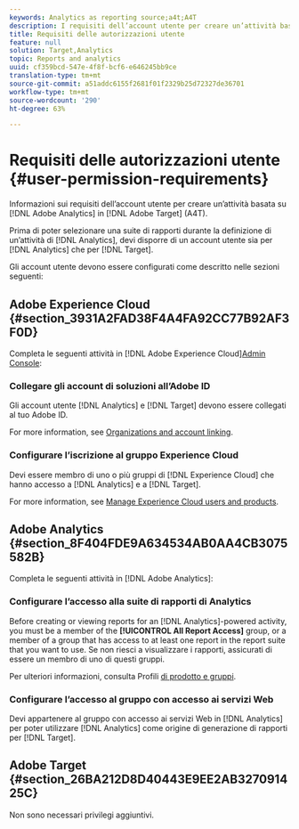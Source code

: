 ```yaml
---
keywords: Analytics as reporting source;a4t;A4T
description: I requisiti dell’account utente per creare un’attività basata su Adobe Analytics in Adobe Target (A4T).
title: Requisiti delle autorizzazioni utente
feature: null
solution: Target,Analytics
topic: Reports and analytics
uuid: cf359bcd-547e-4f8f-bcf6-e646245bb9ce
translation-type: tm+mt
source-git-commit: a51addc6155f2681f01f2329b25d72327de36701
workflow-type: tm+mt
source-wordcount: '290'
ht-degree: 63%

---
```



# Requisiti delle autorizzazioni utente {#user-permission-requirements}

Informazioni sui requisiti dell’account utente per creare un’attività basata su [!DNL Adobe Analytics] in [!DNL Adobe Target] (A4T).

Prima di poter selezionare una suite di rapporti durante la definizione di un’attività di [!DNL Analytics], devi disporre di un account utente sia per [!DNL Analytics] che per [!DNL Target].

Gli account utente devono essere configurati come descritto nelle sezioni seguenti:

## Adobe Experience Cloud {#section_3931A2FAD38F4A4FA92CC77B92AF3F0D}

Completa le seguenti attività in [!DNL Adobe Experience Cloud][Admin Console](https://adminconsole.adobe.com):

### Collegare gli account di soluzioni all’Adobe ID

Gli account utente [!DNL Analytics] e [!DNL Target] devono essere collegati al tuo Adobe ID.

For more information, see [Organizations and account linking](https://docs.adobe.com/help/en/core-services/interface/manage-users-and-products/organizations.html).

### Configurare l’iscrizione al gruppo Experience Cloud

Devi essere membro di uno o più gruppi di [!DNL Experience Cloud] che hanno accesso a [!DNL Analytics] e a [!DNL Target].

For more information, see [Manage Experience Cloud users and products](https://docs.adobe.com/content/help/en/core-services/interface/manage-users-and-products/admin-getting-started.html).

## Adobe Analytics {#section_8F404FDE9A634534AB0AA4CB3075582B}

Completa le seguenti attività in [!DNL Adobe Analytics]:

### Configurare l’accesso alla suite di rapporti di Analytics

Before creating or viewing reports for an [!DNL Analytics]-powered activity, you must be a member of the **[!UICONTROL All Report Access]** group, or a member of a group that has access to at least one report in the report suite that you want to use. Se non riesci a visualizzare i rapporti, assicurati di essere un membro di uno di questi gruppi.

Per ulteriori informazioni, consulta Profili [di prodotto e gruppi](https://docs.adobe.com/content/help/en/core-services/interface/manage-users-and-products/admin-getting-started.html#section_AB50558124D541CF80A0D3D76D35A4BF).

### Configurare l’accesso al gruppo con accesso ai servizi Web

Devi appartenere al gruppo con accesso ai servizi Web in [!DNL Analytics] per poter utilizzare [!DNL Analytics] come origine di generazione di rapporti per [!DNL Target].

## Adobe Target {#section_26BA212D8D40443E9EE2AB327091425C}

Non sono necessari privilegi aggiuntivi.
